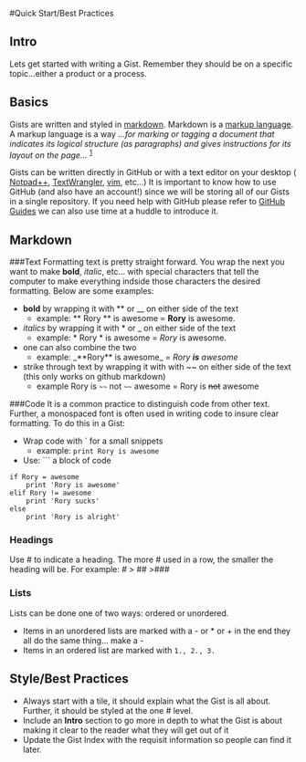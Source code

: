 #Quick Start/Best Practices

## Intro
Lets get started with writing a Gist.  Remember they should be on a specific topic...either a product or a process.

## Basics
Gists are written and styled in [markdown](https://en.wikipedia.org/wiki/Markdown). Markdown is a [markup language](https://en.wikipedia.org/wiki/Markup_language).  A markup language is a way *...for marking or tagging a document that indicates its logical structure (as paragraphs) and gives instructions for its layout on the page...*
<sup>[1](http://www.merriam-webster.com/dictionary/markup%20language)</sup>

Gists can be written directly in GitHub or with a text editor on your desktop ( [Notpad\+\+](https://notepad-plus-plus.org/), [TextWrangler](http://www.barebones.com/products/textwrangler/), [vim](http://www.vim.org/), etc...\)  It is important to know how to use GitHub (and also have an account!) since we will be storing all of our Gists in a single repository.  If you need help with GitHub please refer to [GitHub Guides](https://guides.github.com/activities/hello-world/) we can also use time at a huddle to introduce it.

## Markdown

###Text
Formatting text is pretty straight forward.  You wrap the next you want to make **bold**, *italic*, etc... with special characters that tell the computer to make everything indside those characters the desired formatting.  Below are some examples:
- **bold** by wrapping it with \*\* or \__ on either side of the text
  - example: \*\* Rory \*\* is awesome = **Rory** is awesome.  
- *italics* by wrapping it with \* or \_ on either side of the text
  - example: \* Rory \* is awesome = *Rory* is awesome. 
- one can also combine the two
  -  example: \_\*\*Rory\*\* is awesome\_ = _Rory **is** awesome_
- strike through text by wrapping it with with \~\~ on either side of the text (this only works on github markdown)
  - example Rory is `~~` not `~~` awesome = Rory is ~~not~~ awesome

###Code 
It is a common practice to distinguish code from other text.  Further, a monospaced font is often used in writing code to insure clear formatting.  To do this in a Gist:

- Wrap code with \` for a small snippets
  - example: `print Rory is awesome` 
- Use: \`\`\`  a block of code 

```
if Rory = awesome 
    print 'Rory is awesome'
elif Rory != awesome
    print 'Rory sucks'
else
    print 'Rory is alright'
```

### Headings
Use \# to indicate a heading.  The more \# used in a row, the smaller the heading will be.  For example: \# > \#\# >\#\#\#

### Lists
Lists can be done one of two ways: ordered or unordered. 
- Items in an unordered lists are marked with a \- or \* or \+ in the end they all do the same thing... make a -
- Items in an ordered list are marked with `1., 2., 3.`


## Style/Best Practices
- Always start with a tile, it should explain what the Gist is all about.  Further, it should be styled at the one \# level.
- Include an **Intro** section to go more in depth to what the Gist is about making it clear to the reader what they will get out of it
- Update the Gist Index with the requisit information so people can find it later.

